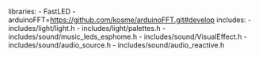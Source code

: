   libraries:
    - FastLED
    - arduinoFFT=https://github.com/kosme/arduinoFFT.git#develop
  includes:
    - includes/light/light.h
    - includes/light/palettes.h
    - includes/sound/music_leds_esphome.h
    - includes/sound/VisualEffect.h
    - includes/sound/audio_source.h
    - includes/sound/audio_reactive.h
